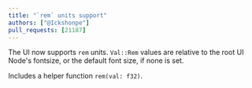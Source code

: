 ```yaml
---
title: "`rem` units support"
authors: ["@Ickshonpe"]
pull_requests: [21187]
---
```

The UI now supports `rem` units. `Val::Rem` values are relative to the root UI Node's fontsize, or the default font size, if none is set.

Includes a helper function `rem(val: f32)`.
